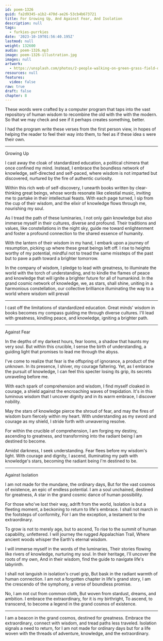 ```yaml
---
id: poem-1326
guid: fa2d9345-a1b2-470d-ae26-53cb4b673721
title: For Growing Up, And Against Fear, And Isolation
description: null
tags:
  - furkies-purrkies
date: '2023-10-19T01:56:40.195Z'
lastmod: null
weight: 132600
audio: poem-1326.mp3
image: poem-1326-illustration.jpg
images: null
artwork:
  - https://unsplash.com/photos/2-people-walking-on-green-grass-field-during-daytime-TlaOWHxtpEU
resources: null
features:
  video: false
raw: true
draft: false
chapter: 8
---
```


These words were crafted by a computer program that taps into the vast repository of human wisdom to recombine the old with the with the modern. So that we may check and see if it perhaps creates something, better.

I had the program write these verses from the first person view, in hopes of helping the reader to feel their way into them, to feel as if these idea s were their own.

---

Growing Up

I cast away the cloak of standardized education, a political chimera that once confined my mind. Instead, I embrace the boundless network of knowledge, self-directed and self-paced, where wisdom is not imparted but discovered, nurtured by the fire of authentic curiosity.

Within this rich web of self-discovery, I unearth books written by clear-thinking great beings, whose words resonate like celestial music, inviting me to partake in their intellectual feasts. With each page turned, I sip from the cup of their wisdom, and the elixir of knowledge flows through me, nourishing my soul.

As I tread the path of these luminaries, I not only gain knowledge but also immerse myself in their cultures, diverse and profound. Their traditions and values, like constellations in the night sky, guide me toward enlightenment and foster a profound connection to the shared essence of humanity.

With the lantern of their wisdom in my hand, I embark upon a journey of resumption, picking up where these great beings left off. I rise to heights worthy of my potential, mindful not to tread the same missteps of the past but to pave a path toward a brighter tomorrow.

In the company of wisdom, I pledge to lead with greatness, to illuminate the world with the torch of understanding, and to kindle the flames of peace and knowledge that will ignite a brighter future for all of humankind. In the grand cosmic network of knowledge, we, as stars, shall shine, uniting in a harmonious constellation, our collective brilliance illuminating the way to a world where wisdom will prevail

---

I cast off the limitations of standardized education. Great minds' wisdom in books becomes my compass guiding me through diverse cultures. I'll lead with greatness, kindling peace, and knowledge, igniting a brighter path.

---

Against Fear

In the depths of my darkest hours, fear looms, a shadow that haunts my very soul. But within this crucible, I sense the birth of understanding, a guiding light that promises to lead me through the abyss.

I've come to realize that fear is the offspring of ignorance, a product of the unknown. In its presence, I shiver, my courage faltering. Yet, as I embrace the pursuit of knowledge, I can feel this specter losing its grip, its secrets unraveling before me.

With each spark of comprehension and wisdom, I find myself cloaked in courage, a shield against the encroaching waves of trepidation. It's in this luminous wisdom that I uncover dignity and in its warm embrace, I discover nobility.

May the stars of knowledge pierce the shroud of fear, and may the fires of wisdom burn fiercely within my heart. With understanding as my sword and courage as my shield, I stride forth with unwavering resolve.

For within the crucible of comprehension, I am forging my destiny, ascending to greatness, and transforming into the radiant being I am destined to become.

Amidst darkness, I seek understanding. Fear flees before my wisdom's light. With courage and dignity, I ascend, illuminating my path with knowledge's stars, becoming the radiant being I'm destined to be.


---

Against Isolation

I am not made for the mundane, the ordinary days,
But for the vast cosmos of existence, an epic of endless potential.
I am a soul unchained, destined for greatness,
A star in the grand cosmic dance of human possibility.

For those who've lost their way, adrift from the world,
Isolation is but a fleeting moment, a beckoning to return to life's embrace.
I shall not march in the footsteps of conformity,
For I am the exception, a testament to the extraordinary.

To grow is not to merely age, but to ascend,
To rise to the summit of human capability, unfettered.
I will journey the rugged Appalachian Trail,
Where ancient woods whisper the Earth's eternal wisdom.

I will immerse myself in the words of the luminaries,
Their stories flowing like rivers of knowledge, nurturing my soul.
In their heritage, I'll uncover the roots of my own,
And in their wisdom, find the guide to navigate life's labyrinth.

I shall not languish in isolation's cruel grip,
But bask in the radiant warmth of human connection.
I am not a forgotten chapter in life's grand story,
I am the crescendo of the symphony, a verse of boundless promise.

No, I am not cut from common cloth,
But woven from stardust, dreams, and ambition.
I embrace the extraordinary, for it is my birthright,
To ascend, to transcend, to become a legend in the grand cosmos of existence.

---

I am a beacon in the grand cosmos, destined for greatness. Embrace the extraordinary, connect with wisdom, and tread paths less traveled. Isolation signals a need to return, for I am not made for ordinary days but for a life woven with the threads of adventure, knowledge, and the extraordinary.
